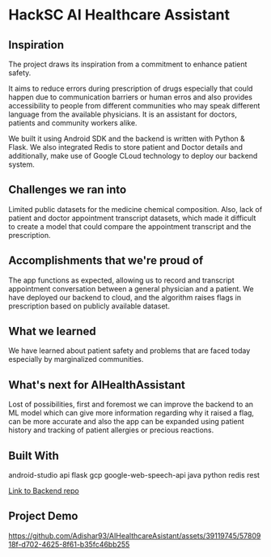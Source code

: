 # HackSC AI Healthcare Assistant
## Inspiration
The project draws its inspiration from a commitment to enhance patient safety.

It aims to reduce errors during prescription of drugs especially that could happen due to communication barriers or human erros and also provides accessibility to people from different communities who may speak different language from the available physicians. It is an assistant for doctors, patients and community workers alike.

We built it using Android SDK and the backend is written with Python & Flask. We also integrated Redis to store patient and Doctor details and additionally, make use of Google CLoud technology to deploy our backend system.

## Challenges we ran into
Limited public datasets for the medicine chemical composition. Also, lack of patient and doctor appointment transcript datasets, which made it difficult to create a model that could compare the appointment transcript and the prescription.

## Accomplishments that we're proud of
The app functions as expected, allowing us to record and transcript appointment conversation between a general physician and a patient. We have deployed our backend to cloud, and the algorithm raises flags in prescription based on publicly available dataset.

## What we learned
We have learned about patient safety and problems that are faced today especially by marginalized communities.

## What's next for AIHealthAssistant
Lost of possibilities, first and foremost we can improve the backend to an ML model which can give more information regarding why it raised a flag, can be more accurate and also the app can be expanded using patient history and tracking of patient allergies or precious reactions.

## Built With
android-studio
api
flask
gcp
google-web-speech-api
java
python
redis
rest

[Link to Backend repo](https://github.com/Adishar93/PrescriptionValidator)

## Project Demo

https://github.com/Adishar93/AIHealthcareAsistant/assets/39119745/5780918f-d702-4625-8f61-b35fc46bb255






